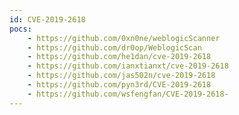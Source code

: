 ```yaml
---
id: CVE-2019-2618
pocs:
    - https://github.com/0xn0ne/weblogicScanner
    - https://github.com/dr0op/WeblogicScan
    - https://github.com/he1dan/cve-2019-2618
    - https://github.com/ianxtianxt/cve-2019-2618
    - https://github.com/jas502n/cve-2019-2618
    - https://github.com/pyn3rd/CVE-2019-2618
    - https://github.com/wsfengfan/CVE-2019-2618-
---
```


